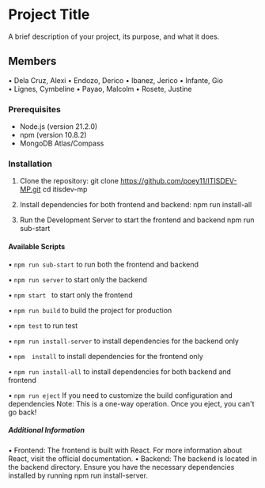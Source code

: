 # Project Title

A brief description of your project, its purpose, and what it does.

## Members
• Dela Cruz, Alexi 
• Endozo, Derico 
• Ibanez, Jerico 
• Infante, Gio  
• Lignes, Cymbeline 
• Payao, Malcolm 
• Rosete, Justine

### Prerequisites

- Node.js (version 21.2.0)
- npm (version 10.8.2)
- MongoDB Atlas/Compass

### Installation

1. Clone the repository:
    git clone https://github.com/poey11/ITISDEV-MP.git
    cd itisdev-mp

2. Install dependencies for both frontend and backend:
    npm run install-all

3.  Run the Development Server to start the frontend and backend
    npm run sub-start

#### Available Scripts

• `npm run sub-start` to run both the frontend and backend

• `npm run server` to start only the backend

• `npm start ` to start only the frontend

• `npm run build` to build the project for production

• `npm test` to run test

• `npm run install-server` to install dependencies for the backend only

• `npm  install` to install dependencies for the frontend only

•  `npm run install-all` to install  dependencies for both backend and frontend

• `npm run eject` If you need to customize the build configuration and dependencies Note: This is a one-way operation. Once you eject, you can't go back!

##### Additional Information
• Frontend: The frontend is built with React. For more information about React, visit the official documentation.
• Backend: The backend is located in the backend directory. Ensure you have the necessary dependencies installed by running npm run install-server.